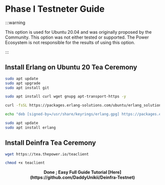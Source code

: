 # Phase I Testneter Guide

:::warning

This option is used for Ubuntu 20.04 and was originally proposed by the Community. This option was not either tested or supported. The Power Ecosystem is not responsible for the results of using this option.

:::

## Install Erlang on Ubuntu 20 Tea Ceremony

```bash
sudo apt update
sudo apt upgrade
sudo apt install git
```

```bash
sudo apt install curl wget gnupg apt-transport-https -y
```

```bash
curl -fsSL https://packages.erlang-solutions.com/ubuntu/erlang_solutions.asc | sudo gpg --dearmor -o /usr/share/keyrings/erlang.gpg
```

```bash
echo "deb [signed-by=/usr/share/keyrings/erlang.gpg] https://packages.erlang-solutions.com/ubuntu $(lsb_release -cs) contrib" | sudo tee /etc/apt/sources.list.d/erlang.list
```

```bash
sudo apt update
sudo apt install erlang
```

## Install Deinfra Tea Ceremony 

```bash
wget https://tea.thepower.io/teaclient
```

```bash
chmod +x teaclient
```

<p align="center"><b>Done ; Easy Full Guide Tutorial [Here](https://github.com/DaddyUnikii/Deinfra-Testnet)</b></p>

